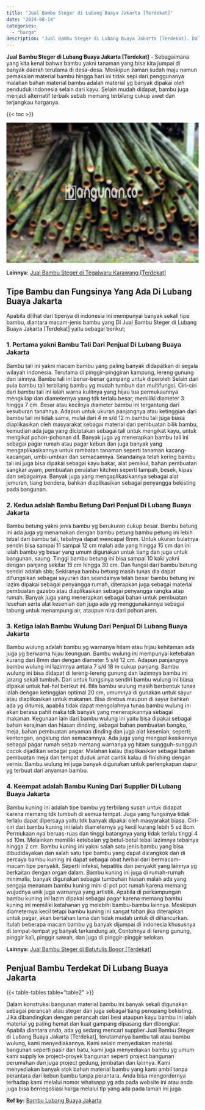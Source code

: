 ```yaml
---
title: "Jual Bambu Steger di Lubang Buaya Jakarta [Terdekat]"
date: "2024-08-14"
categories: 
  - "harga"
description: "Jual Bambu Steger di Lubang Buaya Jakarta [Terdekat]. Dalam konstruksi bangunan material bambu ini banyak sekali digunakan sebagai perancah atau steger dan j..."
---
```


**Jual Bambu Steger di Lubang Buaya Jakarta \[Terdekat\]** – Sebagaimana yang kita kenal bahwa bambu yakni tanaman yang bisa kita jumpai di banyak daerah terutama di desa-desa. Meskipun zaman sudah maju namun pemakaian material bambu hingga hari ini tidak sepi dari penggunanya malahan bahan material bambu adalah material yg banyak dipakai oleh penduduk indonesia selain dari kayu. Selain mudah didapat, bambu juga menjadi alternatif terbaik sebab memang terbilang cukup awet dan terjangkau harganya.

{{< toc >}}

![Jual Bambu Steger di Lubang Buaya Jakarta [Terdekat]](/images/jual-bambu-tali-09.png)

**Lainnya:** [Jual Bambu Steger di Tegalwaru Karawang \[Terdekat\]](https://bambu.bangunan.co/jual-bambu-steger-di-tegalwaru-karawang-terdekat/)

## Tipe Bambu dan Fungsinya Yang Ada Di Lubang Buaya Jakarta

Apabila dilihat dari tipenya di indonesia ini mempunyai banyak sekali tipe bambu, diantara macam-jenis bambu yang Di Jual Bambu Steger di Lubang Buaya Jakarta \[Terdekat\] yaitu sebagai berikut;

### 1\. Pertama yakni Bambu Tali Dari Penjual Di Lubang Buaya Jakarta

Bambu tali ini yakni macam bambu yang paling banyak didapatkan di segala wilayah indonesia. Terutama di pinggir-pinggiran kampung, lereng gunung dan lainnya. Bambu tali ini benar-benar gampang untuk diperoleh Selain dari pula bambu tali terbilang bambu yg mudah tumbuh dan multifungsi. Ciri-ciri dari bambu tali ini ialah warna kulitnya yang hijau tua permukaannya mengkilap dan diameternya yang tdk terlalu besar, memiliki diameter 3 hingga 7 cm. Besar atau kecilnya diameter bambu ini tergantung dari kesuburan tanahnya. Adapun untuk ukuran panjangnya atau ketinggian dari bambu tali ini tidak sama, mulai dari 4 m s/d 12 m bambu tali juga biasa diaplikasikan oleh masyarakat sebagai material dari pembuatan bilik bambu, kemudian ada juga yang diciptakan sebagai tali untuk mengikat kayu, untuk mengikat pohon-pohonan dll. Banyak juga yg menerapkan bambu tali ini sebagai pagar rumah atau pagar kebun dan juga banyak yang mengaplikasikannya untuk rambatan tanaman seperti tanaman kacang-kacangan, umbi-umbian dan semacamnya. Seandainya telah kering bambu tali ini juga bisa dipakai sebagai kayu bakar, alat pemikul, bahan pembuatan sangkar ayam, pembuatan peralatan kitchen seperti tampah, besek, kipas dan sebagainya. Banyak juga yang mengaplikasikannya sebagai alat jemuran, tiang bendera, bahkan diaplikasikan sebagai penyangga bekisting pada bangunan.

### 2\. Kedua adalah Bambu Betung Dari Penjual Di Lubang Buaya Jakarta

Bambu betung yakni jenis bambu yg berukuran cukup besar. Bambu betung ini ada juga yg menamakan dengan bambu petung bambu petung ini lebih tebal dari bambu tali, tebalnya dapat mencapai 8mm. Untuk ukuran bulatnya sendiri bisa sampai 11 sampai 12 cm malah ada yang hingga 15 cm dan ini ialah bambu yg besar yang umum digunakan untuk tiang dan juga untuk bangunan, saung. Tinggi bambu betung ini bisa sampai 10 kaki yakni dengan panjang sekitar 15 cm hingga 30 cm. Dan fungsi dari bambu betung sendiri adalah sbb; Sekiranya bambu betung masih tunas dia dapat difungsikan sebagai sayuran dan seandainya telah besar bambu betung ini lazim dipakai sebagai penyangga rumah, diterapkan juga sebagai material pembuatan gazebo atau diaplikasikan sebagai penyangga rangka atap rumah. Banyak juga yang menerapkan sebagai bahan untuk pembuatan lesehan serta alat kesenian dan juga ada yg menggunakannya sebagai tabung untuk menampung air, ataupun nira dari pohon aren.

### 3\. Ketiga ialah Bambu Wulung Dari Penjual Di Lubang Buaya Jakarta

Bambu wulung adalah bambu yg warnanya hitam atau hijau kehitaman ada juga yg berwarna hijau keunguan. Bambu wulung ini mempunyai ketebalan kurang dari 8mm dan dengan diameter 5 s/d 12 cm. Adapun panjangnya bambu wulung ini lazimnya antara 7 s/d 18 m cukup panjang. Bambu wulung ini bisa didapat di lereng-lereng gunung dan lazimnya bambu ini jarang sekali tumbuh. Dan untuk fungsinya sendiri bambu wulung ini biasa dipakai untuk hal-hal berikut ini. Bila bambu wulung masih berbentuk tunas ialah dengan ketinggian optimal 20 cm, umumnya di gunakan untuk sayur atau diaplikasikan untuk makanan. Bisa direbus maupun di sayur bahkan ada yg ditumis, apabila tidak dapat mengolahnya tunas bambu wulung ini akan berasa pahit maka tdk banyak yang menerapkannya sebagai makanan. Kegunaan lain dari bambu wulung ini yaitu bisa dipakai sebagai bahan kerajinan dan hiasan dinding, sebagai bahan pembuatan bangku, meja, bahan pembuatan anyaman dinding dan juga alat kesenian, seperti; kentongan, angklung dan semacamnya. Ada juga yang mengaplikasikannya sebagai pagar rumah sebab memang warnanya yg hitam sungguh-sungguh cocok dijadikan sebagai pagar. Malahan kalau diaplikasikan sebagai bahan pembuatan meja dan tempat duduk amat cantik kalau di finishing dengan vernis. Bambu wulung ini juga banyak digunakan untuk perlengkapan dapur yg terbuat dari anyaman bambu.

### 4\. Keempat adalah Bambu Kuning Dari Supplier Di Lubang Buaya Jakarta

Bambu kuning ini adalah tipe bambu yg terbilang susah untuk didapat karena memang tdk tumbuh di semua tempat. Juga yang fungsinya tidak terlalu dapat dipercaya yaitu tdk banyak dipakai oleh masyarakat biasa. Ciri-ciri dari bambu kuning ini ialah diameternya yg kecil kurang lebih 5 sd 8cm. Permukaan nya beruas-ruas dan tinggi batangnya yang tidak terlalu tinggi 4 sd 10m. Melainkan memiliki ketebalan yg betul-betul tebal lazimnya tebalnya hingga 2 cm. Bambu kuning ini yakni salah satu jenis bambu yang bisa dibudidayakan dan salah satu tipe bambu yang dapat dicangkok dan di percaya bambu kuning ini dapat sebagai obat herbal dari bermacam-macam tipe penyakit. Seperti infeksi, hepatitis dan penyakit yang lainnya yg berkaitan dengan organ dalam. Bambu kuning ini juga di rumah-rumah minimalis, banyak digunakan sebagai tumbuhan hiasan malah ada yang sengaja menanam bambu kuning mini di pot pot rumah karena memang wujudnya unik juga warnanya yang artistik. Apabila di perkampungan bambu kuning ini lazim dipakai sebagai pagar karena memang bambu kuning ini memiliki ketahanan yg melebihi bambu-bambu lainnya. Meskipun diameternya kecil tetapi bambu kuning ini sangat tahan jika diterapkan untuk pagar, akan bertahan lama dan tidak mudah untuk di dihancurkan. Itulah beberapa macam bambu yg banyak dijumpai di indonesia khususnya di tempat-tempat yg banyak terkandung air, Contohnya di lereng gunung, pinggir kali, pinggir sawah, dan juga di pinggir-pinggir selokan.

**Lainnya:** [Jual Bambu Steger di Batutulis Bogor \[Terdekat\]](https://bambu.bangunan.co/jual-bambu-steger-di-batutulis-bogor-terdekat/)

## Penjual Bambu Terdekat Di Lubang Buaya Jakarta

{{< table-tables table="table2" >}}

Dalam konstruksi bangunan material bambu ini banyak sekali digunakan sebagai perancah atau steger dan juga sebagai tiang penopang bekisting. Jika dibandingkan dengan perancah dari besi ataupun kayu bambu ini ialah material yg paling hemat dan kuat gampang dipasang dan dibongkar. Apabila diantara anda, ada yg sedang mencari supplier Jual Bambu Steger di Lubang Buaya Jakarta \[Terdekat\], terutamanya bambu tali atau bambu wulung, kami menyediakannya. Kami selain menyediakan material bangunan seperti pasir dan batu, kami juga menyediakan bambu yg umum kami supply ke project-proyek bangunan seperti project bangunan perumahan dan juga project gedung, jembatan dan lainnya. Kami menyediakan banyak stok bahan material bambu yang kami ambil tanpa perantara dari kebun bambu tanpa perantara. Anda bisa mengordernya terhadap kami melalui nomor whatsapp yg ada pada website ini atau anda juga bisa bernegosiasi harga melalui tlp yang ada pada laman ini juga.

**Ref by:** [Bambu Lubang Buaya Jakarta](https://id.wikipedia.org/wiki/Bambu)
